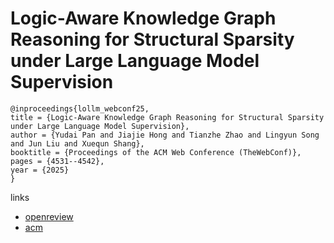 # Logic-Aware Knowledge Graph Reasoning for Structural Sparsity under Large Language Model Supervision

```
@inproceedings{lollm_webconf25,
title = {Logic-Aware Knowledge Graph Reasoning for Structural Sparsity under Large Language Model Supervision},
author = {Yudai Pan and Jiajie Hong and Tianzhe Zhao and Lingyun Song and Jun Liu and Xuequn Shang},
booktitle = {Proceedings of the ACM Web Conference (TheWebConf)},
pages = {4531--4542},
year = {2025}
}
```

links
- [openreview](https://openreview.net/forum?id=49IQ5pP0PU)
- [acm](https://dl.acm.org/doi/10.1145/3696410.3714685)
